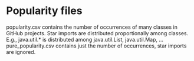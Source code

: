 # Popularity files
popularity.csv contains the number of occurrences of many classes in GitHub projects. Star imports are distributed proportionally among classes. E.g., java.util.* is distributed among java.util.List, java.util.Map, ...
pure_popularity.csv contains just the number of occurrences, star imports are ignored.
